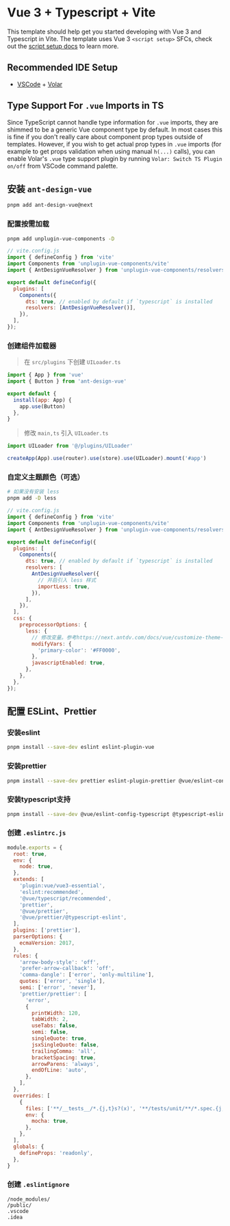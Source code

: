 # Vue 3 + Typescript + Vite

This template should help get you started developing with Vue 3 and Typescript in Vite. The template uses Vue 3 `<script setup>` SFCs, check out the [script setup docs](https://v3.vuejs.org/api/sfc-script-setup.html#sfc-script-setup) to learn more.

## Recommended IDE Setup

- [VSCode](https://code.visualstudio.com/) + [Volar](https://marketplace.visualstudio.com/items?itemName=johnsoncodehk.volar)

## Type Support For `.vue` Imports in TS

Since TypeScript cannot handle type information for `.vue` imports, they are shimmed to be a generic Vue component type by default. In most cases this is fine if you don't really care about component prop types outside of templates. However, if you wish to get actual prop types in `.vue` imports (for example to get props validation when using manual `h(...)` calls), you can enable Volar's `.vue` type support plugin by running `Volar: Switch TS Plugin on/off` from VSCode command palette.


## 安装 `ant-design-vue`

```bash
pnpm add ant-design-vue@next
```

### 配置按需加载

```bash
pnpm add unplugin-vue-components -D
```

```js
// vite.config.js
import { defineConfig } from 'vite'
import Components from 'unplugin-vue-components/vite'
import { AntDesignVueResolver } from 'unplugin-vue-components/resolvers'

export default defineConfig({
  plugins: [
    Components({
      dts: true, // enabled by default if `typescript` is installed
      resolvers: [AntDesignVueResolver()],
    }),
  ],
});
```

### 创建组件加载器
> 在 `src/plugins` 下创建 `UILoader.ts`

```js
import { App } from 'vue'
import { Button } from 'ant-design-vue'

export default {
  install(app: App) {
    app.use(Button)
  },
}

```

> 修改 `main,ts` 引入 `UILoader.ts`

```js
import UILoader from '@/plugins/UILoader'

createApp(App).use(router).use(store).use(UILoader).mount('#app')
```


### 自定义主题颜色（可选）

```bash
# 如果没有安装 less
pnpm add -D less
```


```js
// vite.config.js
import { defineConfig } from 'vite'
import Components from 'unplugin-vue-components/vite'
import { AntDesignVueResolver } from 'unplugin-vue-components/resolvers'

export default defineConfig({
  plugins: [
    Components({
      dts: true, // enabled by default if `typescript` is installed
      resolvers: [
        AntDesignVueResolver({
          // 开启引入 less 样式
          importLess: true,
        }),
      ],
    }),
  ],
  css: {
    preprocessorOptions: {
      less: {
        // 修改变量。参考https://next.antdv.com/docs/vue/customize-theme-cn
        modifyVars: {
          'primary-color': '#FF0000',
        },
        javascriptEnabled: true,
      },
    },
  },
});
```



## 配置 ESLint、Prettier

### 安装eslint

```bash
pnpm install --save-dev eslint eslint-plugin-vue
```

### 安装prettier

```bash
pnpm install --save-dev prettier eslint-plugin-prettier @vue/eslint-config-prettier
```

### 安装typescript支持

```bash
pnpm install --save-dev @vue/eslint-config-typescript @typescript-eslint/eslint-plugin @typescript-eslint/parser
```

### 创建 `.eslintrc.js`

```js
module.exports = {
  root: true,
  env: {
    node: true,
  },
  extends: [
    'plugin:vue/vue3-essential',
    'eslint:recommended',
    '@vue/typescript/recommended',
    'prettier',
    '@vue/prettier',
    '@vue/prettier/@typescript-eslint',
  ],
  plugins: ['prettier'],
  parserOptions: {
    ecmaVersion: 2017,
  },
  rules: {
    'arrow-body-style': 'off',
    'prefer-arrow-callback': 'off',
    'comma-dangle': ['error', 'only-multiline'],
    quotes: ['error', 'single'],
    semi: ['error', 'never'],
    'prettier/prettier': [
      'error',
      {
        printWidth: 120,
        tabWidth: 2,
        useTabs: false,
        semi: false,
        singleQuote: true,
        jsxSingleQuote: false,
        trailingComma: 'all',
        bracketSpacing: true,
        arrowParens: 'always',
        endOfLine: 'auto',
      },
    ],
  },
  overrides: [
    {
      files: ['**/__tests__/*.{j,t}s?(x)', '**/tests/unit/**/*.spec.{j,t}s?(x)'],
      env: {
        mocha: true,
      },
    },
  ],
  globals: {
    defineProps: 'readonly',
  },
}

```

### 创建 `.eslintignore`

```
/node_modules/
/public/
.vscode
.idea

```
